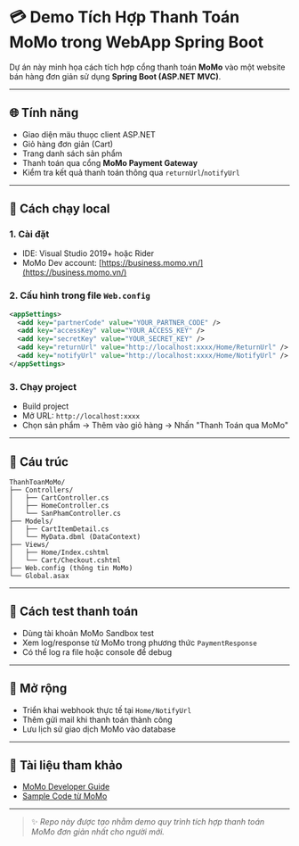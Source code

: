 # 💳 Demo Tích Hợp Thanh Toán MoMo trong WebApp Spring Boot

Dự án này minh họa cách tích hợp cổng thanh toán **MoMo** vào một website bán hàng đơn giản sử dụng **Spring Boot (ASP.NET MVC)**.

---

## 🌐 Tính năng

* Giao diện mäu thuọc client ASP.NET
* Giỏ hàng đơn giản (Cart)
* Trang danh sách sản phẩm
* Thanh toán qua cổng **MoMo Payment Gateway**
* Kiểm tra kết quả thanh toán thông qua `returnUrl`/`notifyUrl`

---

## 🚀 Cách chạy local

### 1. Cài đặt

* IDE: Visual Studio 2019+ hoặc Rider
* MoMo Dev account: [https://business.momo.vn/](https://business.momo.vn/)

### 2. Cấu hình trong file `Web.config`

```xml
<appSettings>
  <add key="partnerCode" value="YOUR_PARTNER_CODE" />
  <add key="accessKey" value="YOUR_ACCESS_KEY" />
  <add key="secretKey" value="YOUR_SECRET_KEY" />
  <add key="returnUrl" value="http://localhost:xxxx/Home/ReturnUrl" />
  <add key="notifyUrl" value="http://localhost:xxxx/Home/NotifyUrl" />
</appSettings>
```

### 3. Chạy project

* Build project
* Mở URL: `http://localhost:xxxx`
* Chọn sản phẩm → Thêm vào giỏ hàng → Nhấn "Thanh Toán qua MoMo"

---

## 📄 Cáu trúc

```
ThanhToanMoMo/
├── Controllers/
│   ├── CartController.cs
│   ├── HomeController.cs
│   └── SanPhamController.cs
├── Models/
│   ├── CartItemDetail.cs
│   └── MyData.dbml (DataContext)
├── Views/
│   ├── Home/Index.cshtml
│   └── Cart/Checkout.cshtml
├── Web.config (thông tin MoMo)
└── Global.asax
```

---

## 🔧 Cách test thanh toán

* Dùng tài khoản MoMo Sandbox test
* Xem log/response từ MoMo trong phương thức `PaymentResponse`
* Có thể log ra file hoặc console để debug

---

## 🌟 Mở rộng

* Triển khai webhook thực tế tại `Home/NotifyUrl`
* Thêm gửi mail khi thanh toán thành công
* Lưu lịch sử giao dịch MoMo vào database

---

## 📘 Tài liệu tham khảo

* [MoMo Developer Guide](https://developers.momo.vn/v3/docs/payment/api/overview/)
* [Sample Code từ MoMo](https://github.com/momo-wallet)

---

> ✨ *Repo này được tạo nhằm demo quy trình tích hợp thanh toán MoMo đơn giản nhất cho người mới.*
